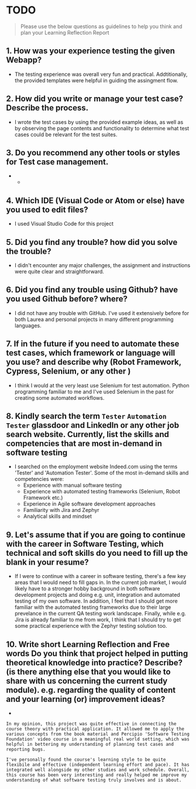
# TODO

> Please use the below questions as guidelines to help you think and plan your Learning Reflection Report

## 1. How was your experience testing the given Webapp?
- 
    The testing experience was overall very fun and practical. Addtitionally, the provided templates were helpful in guiding the assingment flow. 

## 2. How did you write or manage your test case? Describe the process.
- 
    I wrote the test cases by using the provided example ideas, as well as by observing the page contents and functionality to determine what test cases could be relevant for the test suites. 

## 3. Do you recommend any other tools or styles for Test case management. 
 -     
    -

## 4. Which IDE (Visual Code or Atom or else) have you used to edit files?
- 
    I used Visual Studio Code for this project

     
## 5. Did you find any trouble? how did you solve the trouble?
-
    I didn't encounter any major challenges, the assignment and instructions were quite clear and straightforward.

## 6. Did you find any trouble using Github? have you used Github before? where?
-
    I did not have any trouble with GitHub. I've used it extensively before for both Laurea and personal projects in many different programming languages.
      

## 7. If in the future if you need to automate these test cases, which framework or language will you use? and describe why (Robot Framework, Cypress, Selenium, or any other )
- 
    I think I would at the very least use Selenium for test automation. Python programming familiar to me and I've used Selenium in the past for creating some automated workflows. 

## 8. Kindly search the term `Tester` `Automation Tester` glassdoor and LinkedIn or any other job search website. Currently, list the skills and competencies that are most in-demand in software testing
- 
    I searched on the employment website Indeed.com using the terms 'Tester' and 'Automation Tester'. Some of the most in-demand skills and competencies were:
    - Experience with manual software testing
    - Experience with automated testing frameworks (Selenium, Robot Framework etc.)
    - Experience in Agile software development approaches
    - Familiarity with Jira and Zephyr
    - Analytical skills and mindset


## 9. **Let's assume** that if you are going to continue with the career in Software Testing, which technical and soft skills do you need to fill up the blank in your resume?
- 
    If I were to continue with a career in software testing, there's a few key areas that I would need to fill gaps in. In the current job market, I would likely have to a stronger hobby background in both software development projects and doing e.g. unit, integration and automated testing of my own software. In addition, I feel that I should get more familiar with the automated testing frameworks due to their large prevelance in the current QA testing work landscape. Finally, while e.g. Jira is already familiar to me from work, I think that I should try to get some practical experience with the Zephyr testing solution too. 



## 10. Write short Learning Reflection and  Free words Do you think that project helped in putting theoretical knowledge into practice? Describe? (is there anything else that you would like to share with us concerning the current study module). e.g. regarding the quality of content and your learning (or) improvement ideas? 
-

    In my opinion, this project was quite effective in connecting the course theory with practical application. It allowed me to apply the various concepts from the book material and Percipio 'Software Testing Foundation' video course in a meaningful real world setting, which was helpful in bettering my understanding of planning test cases and reporting bugs. 

    I've personally found the course's learning style to be quite flexibile and effective (independent learning effort and pace). It has integrated well alongside my other studies and work schedule. Overall, this course has been very interesting and really helped me improve my understanding of what software testing truly involves and is about. 


 





